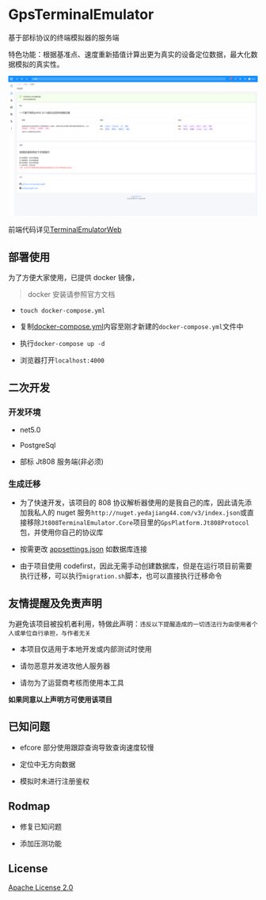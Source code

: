 # GpsTerminalEmulator

基于部标协议的终端模拟器的服务端

特色功能：根据基准点、速度重新插值计算出更为真实的设备定位数据，最大化数据模拟的真实性。

<div align="center">
      <img src="./img/1.png">
</div>

前端代码详见[TerminalEmulatorWeb](https://github.com/yedajiang44/TerminalEmulatorWeb)

## 部署使用

为了方便大家使用，已提供 docker 镜像，

> docker 安装请参照官方文档

- `touch docker-compose.yml`

- 复制[docker-compose.yml](./docker-compose.yml)内容至刚才新建的`docker-compose.yml`文件中

- 执行`docker-compose up -d`

- 浏览器打开`localhost:4000`

## 二次开发

### 开发环境

- net5.0

- PostgreSql

- 部标 Jt808 服务端(非必须)

### 生成迁移

- 为了快速开发，该项目的 808 协议解析器使用的是我自己的库，因此请先添加我私人的 nuget 服务`http://nuget.yedajiang44.com/v3/index.json`或直接移除`Jt808TerminalEmulator.Core`项目里的`GpsPlatform.Jt808Protocol`包，并使用你自己的协议库

- 按需更改 [appsettings.json](src/Jt808TerminalEmulator.Api/appsettings.json) 如数据库连接

- 由于项目使用 codefirst，因此无需手动创建数据库，但是在运行项目前需要执行迁移，可以执行`migration.sh`脚本，也可以直接执行迁移命令

## 友情提醒及免责声明

为避免该项目被投机者利用，特做此声明：`违反以下提醒造成的一切违法行为由使用者个人或单位自行承担，与作者无关`

- 本项目仅适用于本地开发或内部测试时使用

- 请勿恶意并发进攻他人服务器

- 请勿为了运营商考核而使用本工具

**如果同意以上声明方可使用该项目**

## 已知问题

- efcore 部分使用跟踪查询导致查询速度较慢

- 定位中无方向数据

- 模拟时未进行注册鉴权

## Rodmap

- 修复已知问题

- 添加压测功能

## License

[Apache License 2.0](LICENSE)
